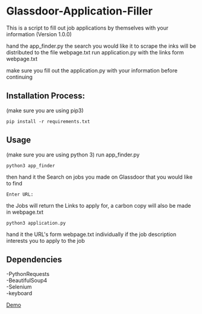 # Glassdoor-Application-Filler
This is a script to fill out job applications by themselves with your information
(Version 1.0.0)


hand the app_finder.py the search you would like it to scrape the inks will be distributed to the file webpage.txt
run application.py with the links form webpage.txt

make sure you fill out the application.py with your information before continuing


## Installation Process:
(make sure you are using pip3)
```
pip install -r requirements.txt
```

## Usage
(make sure you are using python 3)
run app_finder.py
```
python3 app_finder
```
then hand it the Search on jobs you made on Glassdoor that you would like to find
```
Enter URL: 
```
the Jobs will return the Links to apply for, a carbon copy will also be made in webpage.txt
```
python3 application.py
```
hand it the URL's form webpage.txt individually if the job description interests you to apply to the job


## Dependencies
-PythonRequests\
-BeautifulSoup4\
-Selenium\
-keyboard


[Demo](https://www.youtube.com/watch?v=gEMRnrLJLWI)
